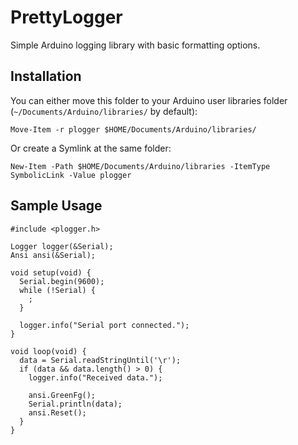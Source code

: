 # PrettyLogger

Simple Arduino logging library with basic formatting options.

## Installation

You can either move this folder to your Arduino user libraries folder (`~/Documents/Arduino/libraries/` by default):

```pwsh
Move-Item -r plogger $HOME/Documents/Arduino/libraries/
```

Or create a Symlink at the same folder:

```pwsh
New-Item -Path $HOME/Documents/Arduino/libraries -ItemType SymbolicLink -Value plogger
```

## Sample Usage

```arduino
#include <plogger.h>

Logger logger(&Serial);
Ansi ansi(&Serial);

void setup(void) {
  Serial.begin(9600);
  while (!Serial) {
    ;
  }

  logger.info("Serial port connected.");
}

void loop(void) {
  data = Serial.readStringUntil('\r');
  if (data && data.length() > 0) {
    logger.info("Received data.");

    ansi.GreenFg();
    Serial.println(data);
    ansi.Reset();
  }
}
```
